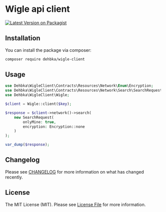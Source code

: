# Wigle api client

[![Latest Version on Packagist](https://img.shields.io/packagist/v/dehbka/wigle-client.svg?style=flat-square)](https://packagist.org/packages/dehbka/wigle-client)

## Installation

You can install the package via composer:

```bash
composer require dehbka/wigle-client
```

## Usage

```php
use Dehbka\WigleClient\Contracts\Resources\Network\Enum\Encryption;
use Dehbka\WigleClient\Contracts\Resources\Network\Search\SearchRequest;
use Dehbka\WigleClient\Wigle;

$client = Wigle::client($key);

$response = $client->network()->search(
    new SearchRequest(
        onlyMine: true,
        encryption: Encryption::none
    )
);

var_dump($response);
```

## Changelog

Please see [CHANGELOG](CHANGELOG.md) for more information on what has changed recently.

## License

The MIT License (MIT). Please see [License File](LICENSE.md) for more information.
